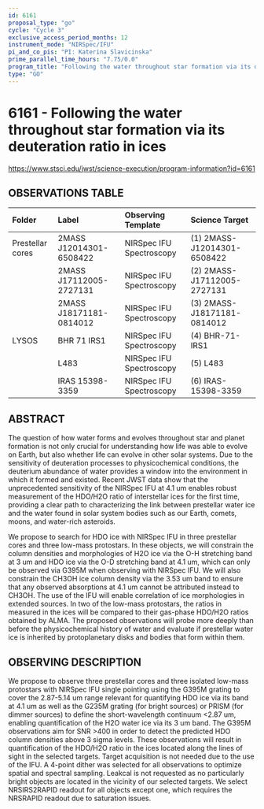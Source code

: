```yaml
---
id: 6161
proposal_type: "go"
cycle: "Cycle 3"
exclusive_access_period_months: 12
instrument_mode: "NIRSpec/IFU"
pi_and_co_pis: "PI: Katerina Slavicinska"
prime_parallel_time_hours: "7.75/0.0"
program_title: "Following the water throughout star formation via its deuteration ratio in ices"
type: "GO"
---
```

# 6161 - Following the water throughout star formation via its deuteration ratio in ices
https://www.stsci.edu/jwst/science-execution/program-information?id=6161
## OBSERVATIONS TABLE
| Folder          | Label                             | Observing Template     | Science Target                          |
| :-------------- | :-------------------------------- | :--------------------- | :-------------------------------------- |
| Prestellar cores | 2MASS J12014301-6508422          | NIRSpec IFU Spectroscopy | (1) 2MASS-J12014301-6508422             |
|                 | 2MASS J17112005-2727131          | NIRSpec IFU Spectroscopy | (2) 2MASS-J17112005-2727131             |
|                 | 2MASS J18171181-0814012          | NIRSpec IFU Spectroscopy | (3) 2MASS-J18171181-0814012             |
| LYSOS           | BHR 71 IRS1                      | NIRSpec IFU Spectroscopy | (4) BHR-71-IRS1                         |
|                 | L483                              | NIRSpec IFU Spectroscopy | (5) L483                                |
|                 | IRAS 15398-3359                  | NIRSpec IFU Spectroscopy | (6) IRAS-15398-3359                     |

## ABSTRACT

The question of how water forms and evolves throughout star and planet formation is not only crucial for understanding how life was able to evolve on Earth, but also whether life can evolve in other solar systems. Due to the sensitivity of deuteration processes to physicochemical conditions, the deuterium abundance of water provides a window into the environment in which it formed and existed. Recent JWST data show that the unprecedented sensitivity of the NIRSpec IFU at 4.1 um enables robust measurement of the HDO/H2O ratio of interstellar ices for the first time, providing a clear path to characterizing the link between prestellar water ice and the water found in solar system bodies such as our Earth, comets, moons, and water-rich asteroids.

We propose to search for HDO ice with NIRSpec IFU in three prestellar cores and three low-mass protostars. In these objects, we will constrain the column densities and morphologies of H2O ice via the O-H stretching band at 3 um and HDO ice via the O-D stretching band at 4.1 um, which can only be observed via G395M when observing with NIRSpec IFU. We will also constrain the CH3OH ice column density via the 3.53 um band to ensure that any observed absorptions at 4.1 um cannot be attributed instead to CH3OH. The use of the IFU will enable correlation of ice morphologies in extended sources. In two of the low-mass protostars, the ratios in measured in the ices will be compared to their gas-phase HDO/H2O ratios obtained by ALMA. The proposed observations will probe more deeply than before the physicochemical history of water and evaluate if prestellar water ice is inherited by protoplanetary disks and bodies that form within them.

## OBSERVING DESCRIPTION

We propose to observe three prestellar cores and three isolated low-mass protostars with NIRSpec IFU single pointing using the G395M grating to cover the 2.87-5.14 um range relevant for quantifying HDO ice via its band at 4.1 um as well as the G235M grating (for bright sources) or PRISM (for dimmer sources) to define the short-wavelength continuum <2.87 um, enabling quantification of the H2O water ice via its 3 um band. The G395M observations aim for SNR >400 in order to detect the predicted HDO column densities above 3 sigma levels. These observations will result in quantification of the HDO/H2O ratio in the ices located along the lines of sight in the selected targets. Target acquisition is not needed due to the use of the IFU. A 4-point dither was selected for all observations to optimize spatial and spectral sampling. Leakcal is not requested as no particularly bright objects are located in the vicinity of our selected targets. We select NRSIRS2RAPID readout for all objects except one, which requires the NRSRAPID readout due to saturation issues.